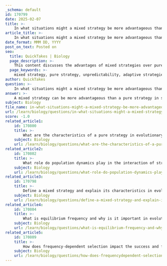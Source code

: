 ```yaml
---
_schema: default
id: 170799
date: 2025-02-07
title: >-
    In what situations might a mixed strategy be more advantageous than a pure strategy?
article_title: >-
    In what situations might a mixed strategy be more advantageous than a pure strategy?
date_format: MMM DD, YYYY
post_on_text: Posted on
seo:
  title: QuickTakes | Biology
  page_description: >-
    This content discusses the advantages of mixed strategies over pure strategies in competitive environments, highlighting situations where unpredictability, adaptability, and balancing strategies are crucial for success.
  page_keywords: >-
    mixed strategy, pure strategy, unpredictability, adaptive strategies, dominant strategy, evolutionary game theory, complex payoff structures, long-term strategy, competitive environments, Hawk-Dove game
author: QuickTakes
question: >-
    In what situations might a mixed strategy be more advantageous than a pure strategy?
answer: >-
    A mixed strategy can be more advantageous than a pure strategy in several situations, particularly in competitive environments where unpredictability and adaptability are crucial. Here are some key scenarios where a mixed strategy may provide a strategic edge:\n\n1. **Unpredictability Against Opponents**: In situations where opponents can adapt their strategies based on observed actions, a mixed strategy introduces randomness. For example, if a player consistently uses a pure strategy, opponents can exploit this predictability. By randomizing actions (e.g., attacking 70% of the time and defending 30% of the time), a player can make it difficult for opponents to anticipate their moves, thereby reducing the risk of being countered effectively.\n\n2. **No Dominant Pure Strategy**: When no single pure strategy is dominant, meaning that each strategy has its strengths and weaknesses against different opponents, a mixed strategy can balance these factors. In such cases, players may benefit from randomizing their choices to avoid being outperformed by opponents who might exploit a specific pure strategy.\n\n3. **Evolutionary Dynamics**: In evolutionary game theory, mixed strategies can be essential for maintaining diversity within a population. For instance, in the "Hawk-Dove" game, where individuals can adopt aggressive (Hawk) or peaceful (Dove) strategies, a mixed strategy can stabilize the population by preventing one strategy from completely dominating the other. This balance can lead to an evolutionary stable strategy (ESS) where both strategies coexist.\n\n4. **Complex Payoff Structures**: In games with complex payoff matrices, where the outcomes depend on the combination of strategies chosen by all players, mixed strategies can help navigate these complexities. By randomizing actions, players can optimize their expected payoffs over time, especially in scenarios where the payoffs are not straightforward.\n\n5. **Long-Term Strategy**: In repeated games, where players interact multiple times, a mixed strategy can be beneficial for maintaining a competitive edge over the long term. Players can use mixed strategies to signal unpredictability and deter opponents from adopting aggressive or exploitative tactics.\n\nIn summary, mixed strategies are particularly advantageous in competitive scenarios characterized by unpredictability, the absence of a dominant pure strategy, and the need for adaptability in response to opponents' actions. They allow players to maintain flexibility and resilience in dynamic environments.
subject: Biology
file_name: in-what-situations-might-a-mixed-strategy-be-more-advantageous-than-a-pure-strategy.md
url: /learn/biology/questions/in-what-situations-might-a-mixed-strategy-be-more-advantageous-than-a-pure-strategy
score: -1.0
related_article1:
    id: 170800
    title: >-
        What are the characteristics of a pure strategy in evolutionary games?
    subject: Biology
    url: /learn/biology/questions/what-are-the-characteristics-of-a-pure-strategy-in-evolutionary-games
related_article2:
    id: 170802
    title: >-
        What role do population dynamics play in the interaction of strategies?
    subject: Biology
    url: /learn/biology/questions/what-role-do-population-dynamics-play-in-the-interaction-of-strategies
related_article3:
    id: 170798
    title: >-
        Define a mixed strategy and explain its characteristics in evolutionary games.
    subject: Biology
    url: /learn/biology/questions/define-a-mixed-strategy-and-explain-its-characteristics-in-evolutionary-games
related_article4:
    id: 170804
    title: >-
        What is equilibrium frequency and why is it important in evolutionary biology?
    subject: Biology
    url: /learn/biology/questions/what-is-equilibrium-frequency-and-why-is-it-important-in-evolutionary-biology
related_article5:
    id: 170809
    title: >-
        How does frequency-dependent selection impact the success and failure of evolutionary strategies?
    subject: Biology
    url: /learn/biology/questions/how-does-frequencydependent-selection-impact-the-success-and-failure-of-evolutionary-strategies
---
```


&nbsp;